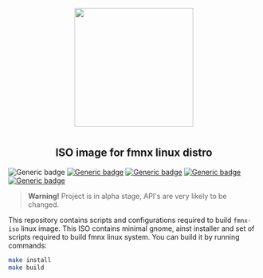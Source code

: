 <p align="center">
<img style="align: center; padding-left: 10px; padding-right: 10px; padding-bottom: 10px;" width="238px" height="238px" src="https://fmnx.su/core/iso/raw/branch/main/logo.png" />
</p>

<h2 align="center">ISO image for fmnx linux distro</h2>

![Generic badge](https://img.shields.io/badge/status-alpha-red.svg)
[![Generic badge](https://img.shields.io/badge/license-gpl-orange.svg)](https://fmnx.su/core/iso/src/branch/main/LICENSE)
[![Generic badge](https://img.shields.io/badge/fmnx-repo-006db0.svg)](https://fmnx.su/core/iso)
[![Generic badge](https://img.shields.io/badge/github-repo-white.svg)](https://github.com/fmnx-su/iso)
[![Generic badge](https://img.shields.io/badge/codeberg-repo-45a3fb.svg)](https://codeberg.org/fmnx/iso)

> **Warning!** Project is in alpha stage, API's are very likely to be changed.

This repository contains scripts and configurations required to build `fmnx-iso` linux image. This ISO contains minimal gnome, ainst installer and set of scripts required to build fmnx linux system. You can build it by running commands:

```sh
make install
make build
```

<!--
Fix login screen when booting in system, mb that's a gnome issue.
-->

